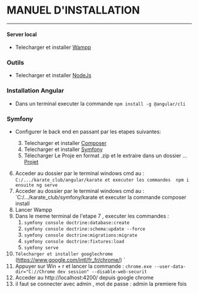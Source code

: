 # MANUEL D'INSTALLATION

---

#### Server local

+ Telecharger et installer [Wampp](https://www.wampserver.com/#download-wrapper)

### Outils

+ Telecharger et installer [NodeJs](https://nodejs.org/dist/v14.17.0/node-v14.17.0-x64.msi)

### Installation Angular

+ Dans un terminal executer la commande `npm install -g @angular/cli`

### Symfony

+ Configurer le back end en passant par les etapes suivantes:

   3. Telecharger et installer [Composer](https://getcomposer.org/Composer-Setup.exe)
   4. Telecharger et installer [Symfony](https://get.symfony.com/cli/setup.exe)
   5. Télecharger Le Proje en format .zip et le extraire dans un dossier ... [Projet](https://github.com/sehoul/karate_club)



6.  Acceder au dossier par le  terminal  windows cmd au : `C:/.../karate_club/angular/karate et executer les commandes  npm i ensuite ng serve`
7. Acceder au dossier par le  terminal  windows cmd au : `C:/.../karate_club/symfony/karate et executer la commande composer install
8. Lancer Wampp 
9. Dans le meme terminal de l'etape 7 , executer les commandes : 
   1. `symfony console doctrine:database:create` 
   2. `symfony console doctrine:schema:update --force`
   3. `symfony console doctrine:migrations:migrate `
   4. `symfony console doctrine:fixtures:load `
   5. `symfony serve `
10. `Télecharger et installer googlechrome `(https://www.google.com/intl/fr_fr/chrome/) `
11. Appuyer sur Win + r et lancer la commande : `chrome.exe --user-data-dir="C://Chrome dev session" --disable-web-securit`
12. Acceder au http://localhost:4200/  depuis google chrome    
13. il faut se connecter avec admin , mot de passe : admin la premiere fois

